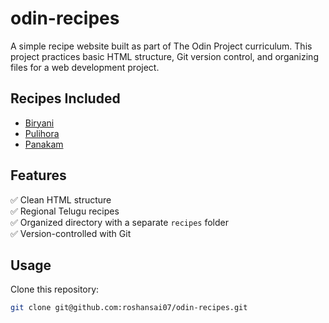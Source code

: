 # odin-recipes

A simple recipe website built as part of The Odin Project curriculum. This project practices basic HTML structure, Git version control, and organizing files for a web development project.

## Recipes Included

- [Biryani](recipes/biryani.html)
- [Pulihora](recipes/pulihora.html)
- [Panakam](recipes/panakam.html)

## Features

✅ Clean HTML structure  
✅ Regional Telugu recipes  
✅ Organized directory with a separate `recipes` folder  
✅ Version-controlled with Git

## Usage

Clone this repository:

```bash
git clone git@github.com:roshansai07/odin-recipes.git
```
